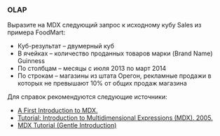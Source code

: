 ### OLAP

Выразите на MDX следующий запрос к исходному кубу Sales из примера FoodMart:
* Куб-результат – двумерный куб
* В ячейках – количество проданных товаров марки (Brand Name) Guinness
* По столбцам – месяцы с июля 2013 по март 2014
* По строкам – магазины из штата Орегон, рекламные продажи в которых не превышают 10% от общих продаж магазина

Для справок рекомендуются следующие источники:
* [A First Introduction to MDX.](http://goo.gl/PUoYlW)
* [Tutorial: Introduction to Multidimensional Expressions (MDX). 2005.](http://goo.gl/6FH8Hh)
* [MDX Tutorial (Gentle Introduction)](http://www.iccube.com/support/documentation/mdx_tutorial/gentle_introduction.html)
